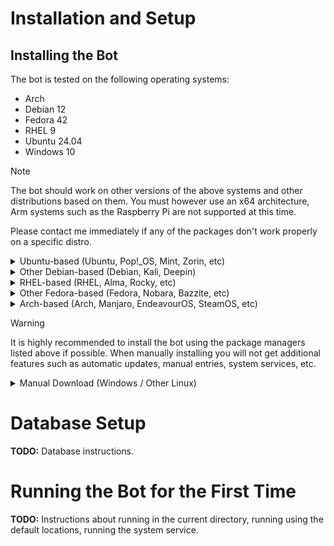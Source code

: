 # Installation and Setup

## Installing the Bot

The bot is tested on the following operating systems:
- Arch
- Debian 12
- Fedora 42
- RHEL 9
- Ubuntu 24.04
- Windows 10

> [!NOTE]
> The bot should work on other versions of the above systems and other distributions based on them.
> You must however use an x64 architecture, Arm systems such as the Raspberry Pi are not supported at this time.
> 
> Please contact me immediately if any of the packages don't work properly on a specific distro.

<details>
<summary>Ubuntu-based (Ubuntu, Pop!_OS, Mint, Zorin, etc)</summary>
<br/>

SupportBoi is available in the repository at repo.karlofduty.com.

**Installing the dotnet repository (Only needed for Ubuntu 24.04 and older):**
```bash
sudo add-apt-repository ppa:dotnet/backports
sudo apt update
```

**Installing the repo.karlofduty.com repository:**
```bash
wget https://repo.karlofduty.com/ubuntu/dists/ubuntu/karlofduty-repo_latest_amd64.deb
sudo apt install ./karlofduty-repo_latest_amd64.deb
sudo apt update
```

**Installing the release build:**
```bash
sudo apt install supportboi
```

**Installing the dev build:**
```bash
sudo apt install supportboi-dev
```
</details>

<details>
<summary>Other Debian-based (Debian, Kali, Deepin)</summary>
<br/>

SupportBoi is available in the repository at repo.karlofduty.com.

**Installing the Debian 12 dotnet repository:**  
The url used in the `wget` command is for Debian 12, if you are using a different version, replace `12` with the version you are using.
See this link for a list of all available versions: https://packages.microsoft.com/config/.
```bash
wget https://packages.microsoft.com/config/debian/12/packages-microsoft-prod.deb -O packages-microsoft-prod.deb
sudo dpkg -i packages-microsoft-prod.deb
rm packages-microsoft-prod.deb
```

**Installing the repo.karlofduty.com repository:**
```bash
wget https://repo.karlofduty.com/debian/dists/debian/karlofduty-repo_latest_amd64.deb
sudo apt install ./karlofduty-repo_latest_amd64.deb
sudo apt update
```

**Installing the release build:**
```bash
sudo apt install supportboi
```

**Installing the dev build:**
```bash
sudo apt install supportboi-dev
```

</details>

<details>
<summary>RHEL-based (RHEL, Alma, Rocky, etc)</summary>
<br/>

SupportBoi is available in the repository at repo.karlofduty.com.

**Installing the release build:**
```bash
sudo dnf install https://repo.karlofduty.com/rhel/karlofduty-repo-latest.x86_64.rpm
sudo dnf install supportboi --refresh
```

**Installing the dev build:**
```bash
sudo dnf install https://repo.karlofduty.com/rhel/karlofduty-repo-latest.x86_64.rpm
sudo dnf install supportboi-dev --refresh
```
</details>

<details>
<summary>Other Fedora-based (Fedora, Nobara, Bazzite, etc)</summary>
<br/>

SupportBoi is available in the repository at repo.karlofduty.com.

**Installing the release build:**
```bash
sudo dnf install https://repo.karlofduty.com/fedora/karlofduty-repo-latest.x86_64.rpm
sudo dnf install supportboi --refresh
```

**Installing the dev build:**
```bash
sudo dnf install https://repo.karlofduty.com/fedora/karlofduty-repo-latest.x86_64.rpm
sudo dnf install supportboi-dev --refresh
```
</details>

<details>
<summary>Arch-based (Arch, Manjaro, EndeavourOS, SteamOS, etc)</summary>
<br/>

SupportBoi is available in the Arch User Repository as [supportboi](https://aur.archlinux.org/packages/supportboi/) and [supportboi-git](https://aur.archlinux.org/packages/supportboi-git/).
This example uses yay, but you can use any package manager with AUR support.

**Installing the release build:**
```bash
yay -S supportboi
```

**Installing the dev build:**
```bash
yay -S supportboi-git
```

**For mariadb users:**  
When mariadb is installed it will not automatically set up its data locations like in other distros.
You have to run the following command to complete the installation: 

```bash
sudo mariadb-install-db --user=mysql --basedir=/usr --datadir=/var/lib/mysql
```

</details>

> [!WARNING]
> It is highly recommended to install the bot using the package managers listed above if possible.
> When manually installing you will not get additional features such as automatic updates, manual entries, system services, etc.

<details>
<summary>Manual Download (Windows / Other Linux)</summary>
<br/>

1. Set up a mysql-compatible server, such as MariaDB.

2. (Optional) Install .NET 9 if it isn't already installed on your system.

3. Download the bot for your operating system, either a [release version](https://github.com/KarlOfDuty/SupportBoi/releases) or a [dev build](https://jenkins.karlofduty.com/blue/organizations/jenkins/DiscordBots%2FSupportBoi/activity).
While the Windows version is fully supported it is not as well tested as the Linux one.

| Application         | Description                                                         |
|---------------------|---------------------------------------------------------------------|
| `supportboi`        | Standard Linux version.                                             |
| `supportboi-sc`     | Larger Linux version which does not require .NET to be installed.   |
| `supportboi.exe`    | Standard Windows version.                                           |
| `supportboi-sc.exe` | Larger Windows version which does not require .NET to be installed. |

</details>

# Database Setup

**TODO:** Database instructions.

# Running the Bot for the First Time

**TODO:** Instructions about running in the current directory, running using the default locations, running the system service.

[//]: # (5. Run the bot application, `./SupportBoi-<version>`, this creates a config file in the current directory.)

[//]: # ()
[//]: # (6. Set up the config, there are instructions inside. If you need more help either contact me in Discord or through an issue here.)

[//]: # ()
[//]: # (7. Restart the bot.)

[//]: # ()
[//]: # (8. Go to `Settings->Integrations->Bot->Command Permissions` in your Discord server to set up permissions for the commands.)